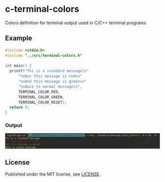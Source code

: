 # c-terminal-colors
Colors definition for terminal output used in C/C++ terminal programs

## Example
```C
#include <stdio.h>
#include "../src/terminal-colors.h"

int main() {
  printf("Thi is a standard message\n"
      "%sBut this message is red\n"
      "%sAnd this message is green\n"
      "%sBack to normal message\n",
      TERMINAL_COLOR_RED,
      TERMINAL_COLOR_GREEN,
      TERMINAL_COLOR_RESET);
  return 0;
}
```

### Output
![example program](./example.jpeg)

## License

Published under the MIT license, see
[LICENSE](https://github.com/eduinlight/c-terminal-colors/blob/master/LICENSE).

